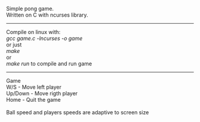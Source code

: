 Simple pong game.<br>
Written on C with ncurses library.<br>
<hr>
Compile on linux with:<br>
<i>gcc game.c -lncurses -o game</i><br>
or just<br>
<i>make</i><br>
or<br>
<i>make run</i> to compile and run game<br>
<hr>
Game<br>
W/S - Move left player<br>
Up/Down - Move rigth player<br>
Home - Quit the game<br>
<br>
Ball speed and players speeds are adaptive to screen size

